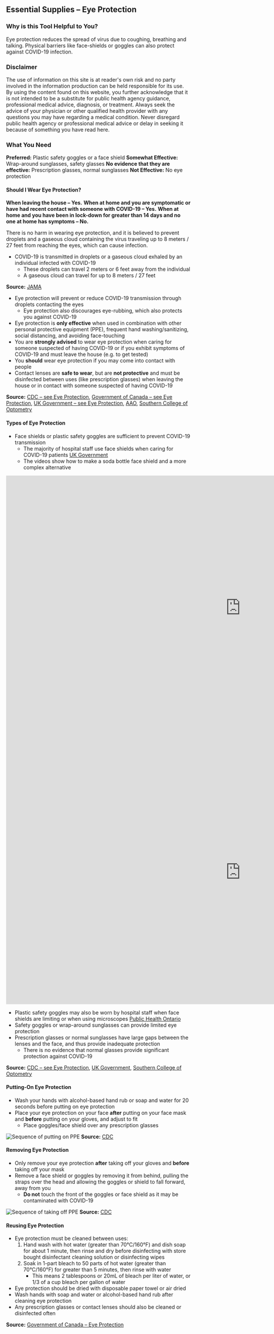 ## Essential Supplies – Eye Protection

### Why is this Tool Helpful to You?
Eye protection reduces the spread of virus due to coughing, breathing and talking. Physical barriers like face-shields or goggles can also protect against COVID-19 infection.

### Disclaimer
The use of information on this site is at reader's own risk and no party involved in the information production can be held responsible for its use. By using the content found on this website, you further acknowledge that it is not intended to be a substitute for public health agency guidance, professional medical advice, diagnosis, or treatment. Always seek the advice of your physician or other qualified health provider with any questions you may have regarding a medical condition. Never disregard public health agency or professional medical advice or delay in seeking it because of something you have read here.

### What You Need
**Preferred:** Plastic safety goggles or a face shield
**Somewhat Effective:** Wrap-around sunglasses, safety glasses
**No evidence that they are effective:** Prescription glasses, normal sunglasses
**Not Effective:** No eye protection

#### Should I Wear Eye Protection?
**When leaving the house – Yes.**
**When at home and you are symptomatic or have had recent contact with someone with COVID-19 – Yes.**
**When at home and you have been in lock-down for greater than 14 days and no one at home has symptoms – No.**

There is no harm in wearing eye protection, and it is believed to prevent droplets and a gaseous cloud containing the virus traveling up to 8 meters / 27 feet from reaching the eyes, which can cause infection.

- COVID-19 is transmitted in droplets or a gaseous cloud exhaled by an individual infected with COVID-19
  - These droplets can travel 2 meters or 6 feet away from the individual
  - A gaseous cloud can travel for up to 8 meters / 27 feet
  
**Source:** [JAMA](https://jamanetwork.com/journals/jama/fullarticle/2763852)

- Eye protection will prevent or reduce COVID-19 transmission through droplets contacting the eyes
  - Eye protection also discourages eye-rubbing, which also protects you against COVID-19
- Eye protection is **only effective** when used in combination with other personal protective equipment (PPE), frequent hand washing/sanitizing, social distancing, and avoiding face-touching
- You are **strongly advised** to wear eye protection when caring for someone suspected of having COVID-19 or if you exhibit symptoms of COVID-19 and must leave the house (e.g. to get tested)
- You **should** wear eye protection if you may come into contact with people
- Contact lenses are **safe to wear**, but are **not protective** and must be disinfected between uses (like prescription glasses) when leaving the house or in contact with someone suspected of having COVID-19

**Source:** [CDC – see Eye Protection](https://www.cdc.gov/coronavirus/2019-ncov/hcp/infection-control-recommendations.html?CDC_AA_refVal=https%3A%2F%2Fwww.cdc.gov%2Fcoronavirus%2F2019-ncov%2Finfection-control%2Fcontrol-recommendations.html), [Government of Canada – see Eye Protection](https://www.canada.ca/en/public-health/services/diseases/2019-novel-coronavirus-infection/health-professionals/interim-guidance-cases-contacts.html), [UK Government – see Eye Protection](https://www.gov.uk/government/publications/wuhan-novel-coronavirus-infection-prevention-and-control/covid-19-personal-protective-equipment-ppe#ppe-guidance-by-healthcare-context), [AAO](https://www.aao.org/eye-health/tips-prevention/coronavirus-covid19-eye-infection-pinkeye), [Southern College of Optometry](https://tec.sco.edu/news/posts/contact-lens-wear-and-coronavirus-covid-19)

#### Types of Eye Protection

- Face shields or plastic safety goggles are sufficient to prevent COVID-19 transmission
  - The majority of hospital staff use face shields when caring for COVID-19 patients [UK Government](https://www.gov.uk/government/publications/wuhan-novel-coronavirus-infection-prevention-and-control/covid-19-personal-protective-equipment-ppe#ppe-guidance-by-healthcare-context)
  - The videos show how to make a soda bottle face shield and a more complex alternative

<div class="video-responsive">
  <iframe width="1280" height="720" src="https://www.youtube.com/embed/RTbwcZjrPag" frameborder="0" allow="accelerometer; autoplay; encrypted-media; gyroscope; picture-in-picture" allowfullscreen></iframe>
</div>

<div class="video-responsive">
  <iframe width="1280" height="720" src="https://www.youtube.com/embed/owiAiM03DJE" frameborder="0" allow="accelerometer; autoplay; encrypted-media; gyroscope; picture-in-picture" allowfullscreen></iframe>
</div>

  - Plastic safety goggles may also be worn by hospital staff when face shields are limiting or when using microscopes [Public Health Ontario](https://www.publichealthontario.ca/-/media/documents/ncov/updated-ipac-measures-covid-19.pdf?la=en)
- Safety goggles or wrap-around sunglasses can provide limited eye protection
- Prescription glasses or normal sunglasses have large gaps between the lenses and the face, and thus provide inadequate protection
  - There is no evidence that normal glasses provide significant protection against COVID-19

**Source:** [CDC – see Eye Protection](https://www.cdc.gov/coronavirus/2019-ncov/hcp/infection-control-recommendations.html?CDC_AA_refVal=https%3A%2F%2Fwww.cdc.gov%2Fcoronavirus%2F2019-ncov%2Finfection-control%2Fcontrol-recommendations.html), [UK Government](https://www.gov.uk/government/publications/wuhan-novel-coronavirus-infection-prevention-and-control/covid-19-personal-protective-equipment-ppe#ppe-guidance-by-healthcare-context), [Southern College of Optometry](https://tec.sco.edu/news/posts/contact-lens-wear-and-coronavirus-covid-19)

#### Putting-On Eye Protection

- Wash your hands with alcohol-based hand rub or soap and water for 20 seconds before putting on eye protection
- Place your eye protection on your face **after** putting on your face mask and **before** putting on your gloves, and adjust to fit
  - Place goggles/face shield over any prescription glasses

![Sequence of putting on PPE](PPE-Sequence.jpg)
**Source:** [CDC](https://www.cdc.gov/hai/pdfs/ppe/PPE-Sequence.pdf)

#### Removing Eye Protection
- Only remove your eye protection **after** taking off your gloves and **before** taking off your mask 
- Remove a face shield or goggles by removing it from behind, pulling the straps over the head and allowing the goggles or shield to fall forward, away from you
  - **Do not** touch the front of the goggles or face shield as it may be contaminated with COVID-19


![Sequence of taking off PPE](PPE-Sequence_1.jpg)
**Source:** [CDC](https://www.cdc.gov/hai/pdfs/ppe/PPE-Sequence.pdf)

#### Reusing Eye Protection
- Eye protection must be cleaned between uses:
  1. Hand wash with hot water (greater than 70°C/160°F) and dish soap for about 1 minute, then rinse and dry before disinfecting with store bought disinfectant cleaning solution or disinfecting wipes
  2. Soak in 1-part bleach to 50 parts of hot water (greater than 70°C/160°F) for greater than 5 minutes, then rinse with water
      - This means 2 tablespoons or 20mL of bleach per liter of water, or 1/3 of a cup bleach per gallon of water
- Eye protection should be dried with disposable paper towel or air dried
- Wash hands with soap and water or alcohol-based hand rub after cleaning eye protection
- Any prescription glasses or contact lenses should also be cleaned or disinfected often

**Source:** [Government of Canada – Eye Protection](https://www.canada.ca/en/public-health/services/diseases/2019-novel-coronavirus-infection/health-professionals/interim-guidance-cases-contacts.html)
